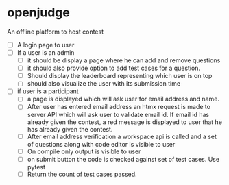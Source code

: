 # openjudge
An offline platform to host contest

- [ ] A login page to user
- [ ] If a user is an admin
  - [ ] it should be display a page where he can add and remove questions
  - [ ] it should also provide option to add test cases for a question.
  - [ ] Should display the leaderboard representing which user is on top
  - [ ] should also visualize the user with its submission time
- [ ] if user is a participant
  - [ ] a page is displayed which will ask user for email address and name. 
  - [ ] After user has entered email address an htmx request is made to server API which will ask user to validate email id. If email id has already given the contest, 
        a red message is displayed to user that he has already given the contest. 
  - [ ] After email address verification a workspace api is called and a set of questions along with code editor is visible to user
  - [ ] On compile only output is visible to user
  - [ ] on submit button the code is checked against set of test cases. Use pytest 
  - [ ] Return the count of test cases passed. 
